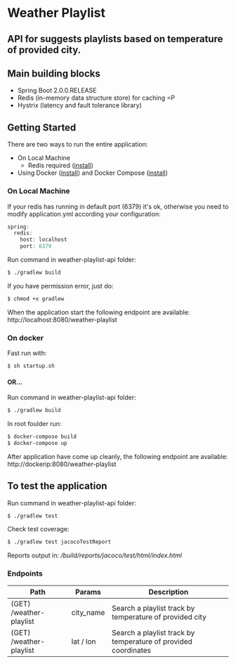 # Weather Playlist
## API for suggests playlists based on temperature of provided city.

## Main building blocks
 * Spring Boot 2.0.0.RELEASE
 * Redis (in-memory data structure store) for caching =P
 * Hystrix (latency and fault tolerance library)
## Getting Started
There are two ways to run the entire application:
* On Local Machine
  * Redis required ([install](https://redis.io/topics/quickstart))
* Using Docker ([install](https://docs.docker.com/install/)) and Docker Compose ([install](https://docs.docker.com/compose/install/))
### On Local Machine
If your redis has running in default port (6379) it's ok, otherwise you need to modify application.yml according your configuration:
```java
spring:
  redis:
    host: localhost
    port: 6379
```
Run command in weather-playlist-api folder:
```sh
$ ./gradlew build
```
If you have permission error, just do:
```sh
$ chmod +x gradlew
```
When the application start the following endpoint are available:
http://localhost:8080/weather-playlist
### On docker
Fast run with:
```sh
$ sh startup.sh
```
#### OR...
Run command in weather-playlist-api folder:
```sh
$ ./gradlew build
```
In root foulder run:

```sh
$ docker-compose build
$ docker-compose up
```
After application have come up cleanly, the following endpoint are available:
http://dockerip:8080/weather-playlist

## To test the application

Run command in weather-playlist-api folder:
```sh
$ ./gradlew test
```
Check test coverage:
```sh
$ ./gradlew test jacocoTestReport
```
Reports output in: */build/reports/jacoco/test/html/index.html*

### Endpoints

| Path             | Params       | Description |
|------------------|--------------|--|
| (GET) /weather-playlist | city_name   | Search a playlist track by temperature of provided city |
| (GET) /weather-playlist | lat / lon   | Search a playlist track by temperature of provided coordinates |
